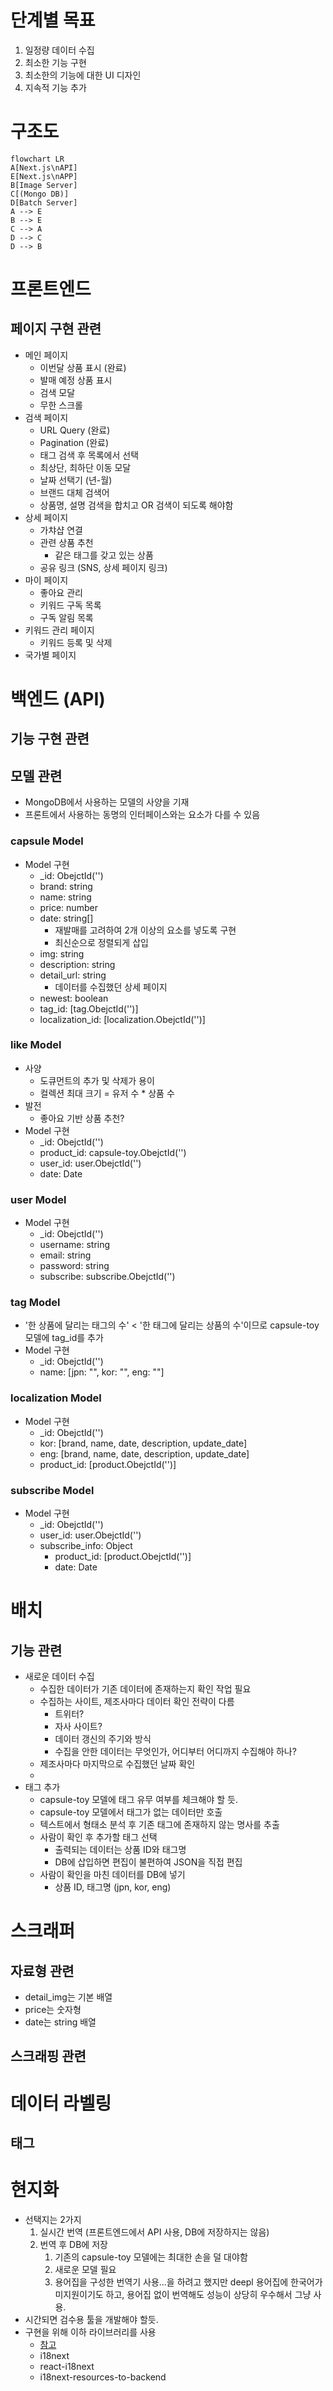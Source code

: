 # 단계별 목표

1. 일정량 데이터 수집
2. 최소한 기능 구현
3. 최소한의 기능에 대한 UI 디자인
4. 지속적 기능 추가

# 구조도

```mermaid
flowchart LR
A[Next.js\nAPI]
E[Next.js\nAPP]
B[Image Server]
C[(Mongo DB)]
D[Batch Server]
A --> E
B --> E
C --> A
D --> C
D --> B
```

# 프론트엔드

## 페이지 구현 관련

- 메인 페이지
  - 이번달 상품 표시 (완료)
  - 발매 예정 상품 표시
  - 검색 모달
  - 무한 스크롤
- 검색 페이지
  - URL Query (완료)
  - Pagination (완료)
  - 태그 검색 후 목록에서 선택
  - 최상단, 최하단 이동 모달
  - 날짜 선택기 (년-월)
  - 브랜드 대체 검색어
  - 상품명, 설명 검색을 합치고 OR 검색이 되도록 해야함
- 상세 페이지
  - 가챠샵 연결
  - 관련 상품 추천
    - 같은 태그를 갖고 있는 상품
  - 공유 링크 (SNS, 상세 페이지 링크)
- 마이 페이지
  - 좋아요 관리
  - 키워드 구독 목록
  - 구독 알림 목록
- 키워드 관리 페이지
  - 키워드 등록 및 삭제
- 국가별 페이지

# 백엔드 (API)

## 기능 구현 관련

## 모델 관련

- MongoDB에서 사용하는 모델의 사양을 기재
- 프론트에서 사용하는 동명의 인터페이스와는 요소가 다를 수 있음

### capsule Model

- Model 구현
  - \_id: ObejctId('')
  - brand: string
  - name: string
  - price: number
  - date: string[]
    - 재발매를 고려하여 2개 이상의 요소를 넣도록 구현
    - 최신순으로 정렬되게 삽입
  - img: string
  - description: string
  - detail_url: string
    - 데이터를 수집했던 상세 페이지
  - newest: boolean
  - tag_id: \[tag.ObejctId('')\]
  - localization_id: \[localization.ObejctId('')\]

### like Model

- 사양
  - 도큐먼트의 추가 및 삭제가 용이
  - 컬렉션 최대 크기 = 유저 수 \* 상품 수
- 발전
  - 좋아요 기반 상품 추천?
- Model 구현
  - \_id: ObejctId('')
  - product_id: capsule-toy.ObejctId('')
  - user_id: user.ObejctId('')
  - date: Date

### user Model

- Model 구현
  - \_id: ObejctId('')
  - username: string
  - email: string
  - password: string
  - subscribe: subscribe.ObejctId('')

### tag Model

- '한 상품에 달리는 태그의 수' < '한 태그에 달리는 상품의 수'이므로 capsule-toy 모델에 tag_id를 추가
- Model 구현
  - \_id: ObejctId('')
  - name: [jpn: "", kor: "", eng: ""]

### localization Model

- Model 구현
  - \_id: ObejctId('')
  - kor: [brand, name, date, description, update_date]
  - eng: [brand, name, date, description, update_date]
  - product_id: \[product.ObejctId('')\]

### subscribe Model

- Model 구현
  - \_id: ObejctId('')
  - user_id: user.ObejctId('')
  - subscribe_info: Object
    - product_id: \[product.ObejctId('')\]
    - date: Date

# 배치

## 기능 관련

- 새로운 데이터 수집
  - 수집한 데이터가 기존 데이터에 존재하는지 확인 작업 필요
  - 수집하는 사이트, 제조사마다 데이터 확인 전략이 다름
    - 트위터?
    - 자사 사이트?
    - 데이터 갱신의 주기와 방식
    - 수집을 안한 데이터는 무엇인가, 어디부터 어디까지 수집해야 하나?
  - 제조사마다 마지막으로 수집했던 날짜 확인
  -
- 태그 추가
  - capsule-toy 모델에 태그 유무 여부를 체크해야 할 듯.
  - capsule-toy 모델에서 태그가 없는 데이터만 호출
  - 텍스트에서 형태소 분석 후 기존 태그에 존재하지 않는 명사를 추출
  - 사람이 확인 후 추가할 태그 선택
    - 출력되는 데이터는 상품 ID와 태그명
    - DB에 삽입하면 편집이 불편하여 JSON을 직접 편집
  - 사람이 확인을 마친 데이터를 DB에 넣기
    - 상품 ID, 태그명 (jpn, kor, eng)

# 스크래퍼

## 자료형 관련

- detail_img는 기본 배열
- price는 숫자형
- date는 string 배열

## 스크래핑 관련

# 데이터 라벨링

## 태그

# 현지화

- 선택지는 2가지
  1. 실시간 번역 (프론트엔드에서 API 사용, DB에 저장하지는 않음)
  2. 번역 후 DB에 저장
     1. 기존의 capsule-toy 모델에는 최대한 손을 덜 대야함
     2. 새로운 모델 필요
     3. 용어집을 구성한 번역기 사용...을 하려고 했지만 deepl 용어집에 한국어가 미지원이기도 하고, 용어집 없이 번역해도 성능이 상당히 우수해서 그냥 사용.
- 시간되면 검수용 툴을 개발해야 할듯.
- 구현을 위해 이하 라이브러리를 사용
  - [참고](https://locize.com/blog/next-13-app-dir-i18n/)
  - i18next
  - react-i18next
  - i18next-resources-to-backend

